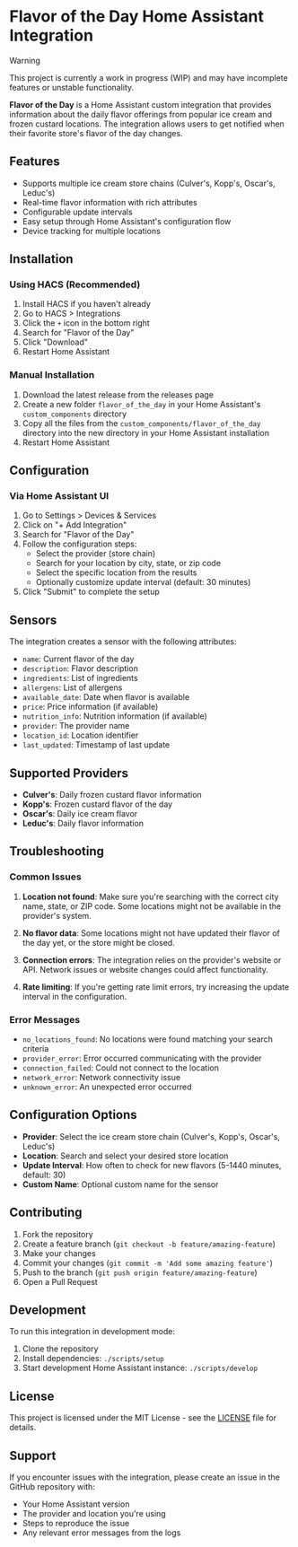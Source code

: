 # Flavor of the Day Home Assistant Integration

> [!WARNING]
> This project is currently a work in progress (WIP) and may have incomplete features or unstable functionality.

**Flavor of the Day** is a Home Assistant custom integration that provides information about the daily flavor offerings from popular ice cream and frozen custard locations. The integration allows users to get notified when their favorite store's flavor of the day changes.

## Features
- Supports multiple ice cream store chains (Culver's, Kopp's, Oscar's, Leduc's)
- Real-time flavor information with rich attributes
- Configurable update intervals
- Easy setup through Home Assistant's configuration flow
- Device tracking for multiple locations

## Installation

### Using HACS (Recommended)
1. Install HACS if you haven't already
2. Go to HACS > Integrations
3. Click the `+` icon in the bottom right
4. Search for "Flavor of the Day"
5. Click "Download"
6. Restart Home Assistant

### Manual Installation
1. Download the latest release from the releases page
2. Create a new folder `flavor_of_the_day` in your Home Assistant's `custom_components` directory
3. Copy all the files from the `custom_components/flavor_of_the_day` directory into the new directory in your Home Assistant installation
4. Restart Home Assistant

## Configuration

### Via Home Assistant UI
1. Go to Settings > Devices & Services
2. Click on "+ Add Integration"
3. Search for "Flavor of the Day"
4. Follow the configuration steps:
   - Select the provider (store chain)
   - Search for your location by city, state, or zip code
   - Select the specific location from the results
   - Optionally customize update interval (default: 30 minutes)
5. Click "Submit" to complete the setup

## Sensors

The integration creates a sensor with the following attributes:
- `name`: Current flavor of the day
- `description`: Flavor description
- `ingredients`: List of ingredients
- `allergens`: List of allergens
- `available_date`: Date when flavor is available
- `price`: Price information (if available)
- `nutrition_info`: Nutrition information (if available)
- `provider`: The provider name
- `location_id`: Location identifier
- `last_updated`: Timestamp of last update

## Supported Providers

- **Culver's**: Daily frozen custard flavor information
- **Kopp's**: Frozen custard flavor of the day
- **Oscar's**: Daily ice cream flavor
- **Leduc's**: Daily flavor information

## Troubleshooting

### Common Issues

1. **Location not found**: Make sure you're searching with the correct city name, state, or ZIP code. Some locations might not be available in the provider's system.

2. **No flavor data**: Some locations might not have updated their flavor of the day yet, or the store might be closed.

3. **Connection errors**: The integration relies on the provider's website or API. Network issues or website changes could affect functionality.

4. **Rate limiting**: If you're getting rate limit errors, try increasing the update interval in the configuration.

### Error Messages

- `no_locations_found`: No locations were found matching your search criteria
- `provider_error`: Error occurred communicating with the provider
- `connection_failed`: Could not connect to the location
- `network_error`: Network connectivity issue
- `unknown_error`: An unexpected error occurred

## Configuration Options

- **Provider**: Select the ice cream store chain (Culver's, Kopp's, Oscar's, Leduc's)
- **Location**: Search and select your desired store location
- **Update Interval**: How often to check for new flavors (5-1440 minutes, default: 30)
- **Custom Name**: Optional custom name for the sensor

## Contributing

1. Fork the repository
2. Create a feature branch (`git checkout -b feature/amazing-feature`)
3. Make your changes
4. Commit your changes (`git commit -m 'Add some amazing feature'`)
5. Push to the branch (`git push origin feature/amazing-feature`)
6. Open a Pull Request

## Development

To run this integration in development mode:

1. Clone the repository
2. Install dependencies: `./scripts/setup`
3. Start development Home Assistant instance: `./scripts/develop`

## License

This project is licensed under the MIT License - see the [LICENSE](LICENSE) file for details.

## Support

If you encounter issues with the integration, please create an issue in the GitHub repository with:
- Your Home Assistant version
- The provider and location you're using
- Steps to reproduce the issue
- Any relevant error messages from the logs
